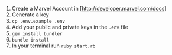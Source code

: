 1. Create a Marvel Account in [http://developer.marvel.com/docs]
2. Generate a key
3. `cp .env.example .env`
4.  Add your public and private keys in the `.env` file
5. `gem install bundler`
6. `bundle install`
7. In your terminal run `ruby start.rb`
